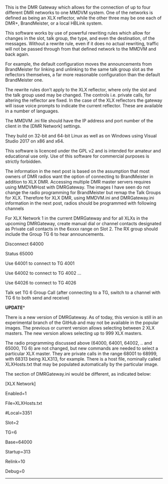 This is the DMR Gateway which allows for the connection of up to four different DMR networks to one MMDVM system. One of the networks is defined as being an XLX reflector, while the other three may be one each of DMR+, BrandMeister, or a local HBLink system.

This software works by use of powerful rewriting rules which allow for changes in the slot, talk group, the type, and even the destination, of the messages. Without a rewrite rule, even if it does no actual rewriting, traffic will not be passed through from that defined network to the MMDVM and back again.

For example, the default configuration moves the announcements from BrandMeister for linking and unlinking to the same talk group slot as the reflectors themselves, a far more reasonable configuration than the default BrandMeister one.

The rewrite rules don’t apply to the XLX reflector, where only the slot and the talk group used may be changed. The controls i.e. private calls, for altering the reflector are fixed. In the case of the XLX reflectors the gateway will issue voice prompts to indicate the current reflector. These are available in a number of languages.

The MMDVM .ini file should have the IP address and port number of the client in the [DMR Network] settings.

They build on 32-bit and 64-bit Linux as well as on Windows using Visual Studio 2017 on x86 and x64.

This software is licenced under the GPL v2 and is intended for amateur and educational use only. Use of this software for commercial purposes is strictly forbidden.

The information in the next post is based on the assumption that most owners of DMR radios want the option of connecting to BrandMeister in addition to XLX DMR. Accessing multiple DMR master servers requires using MMDVMHost with DMRGateway. The images I have seen do not change the radio programming for BrandMeister but remap the Talk Groups for XLX. Therefore for XLX DMR, using MMDVM.ini and DMRGateway.ini information in the next post, radios should be programmed with following channels

For XLX Network 1 in the current DMRGateway and for all XLXs in the upcoming DMRGateway, create manual dial or channel contacts designated as Private call contacts in the 6xxxx range on Slot 2. The RX group should include the Group TG 6 to hear announcements.

Disconnect 64000

Status 65000

Use 64001 to connect to TG 4001

Use 64002 to connect to TG 4002 ...

Use 64026 to connect to TG 4026

Talk set TG 6 Group Call (after connecting to a TG, switch to a channel with TG 6 to both send and receive)

****UPDATE*****

There is a new version of DMRGateway. As of today, this version is still in an experimental branch of the GitHub and may not be available in the popular images. The previous or current version allows selecting between 2 XLX masters. The new version allows selecting up to 999 XLX masters.

The radio programming discussed above (64000, 64001, 64002, .. and 65000, TG 6) are not changed, but new commands are needed to select a particular XLX master. They are private calls in the range 68001 to 68999, with 68313 being XLX313, for example. There is a host file, nominally called XLXHosts.txt that may be populated automatically by the particular image.

The section of DMRGateway.ini would be different, as indicated below:

[XLX Network]

Enabled=1

File=XLXHosts.txt

#Local=3351

Slot=2

TG=6

Base=64000

Startup=313

Relink=10

Debug=0



--------------------------------
